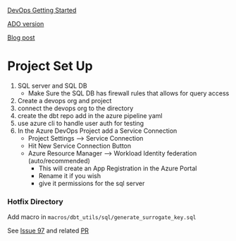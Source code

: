 [DevOps Getting Started](https://www.youtube.com/watch?v=j7OnxOz7YDY)

[ADO version](https://www.youtube.com/watch?v=G7H6HbzwAfs)

[Blog post](https://devblogs.microsoft.com/azure-sql/devops-for-azure-sql/)

# Project Set Up
1. SQL server and SQL DB 
    * Make Sure the SQL DB has firewall rules that allows for query access
2. Create a devops org and project
3. connect the devops org to the directory
4. create the dbt repo add in the azure pipeline yaml
5. use azure cli to handle user auth for testing
6. In the Azure DevOps Project add a Service Connection
    * Project Settings --> Service Connection
    * Hit New Service Connection Button
    * Azure Resource Manager --> Workload Identity federation (auto/recommended)
        * This will create an App Registration in the Azure Portal
        * Rename it if you wish
        * give it permissions for the sql server


### Hotfix Directory
Add macro in `macros/dbt_utils/sql/generate_surrogate_key.sql`

See [Issue 97](https://github.com/dbt-msft/tsql-utils/issues/97) and related [PR](https://github.com/dbt-msft/tsql-utils/pull/98)



